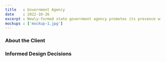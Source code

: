```yaml
---
title   : Government Agency
date    : 2022-10-26
excerpt : Newly-formed state government agency promotes its presence with visual standards.
mockups : ['mockup-1.jpg'] 
---
```


### About the Client



### Informed Design Decisions


